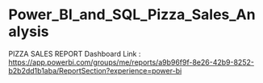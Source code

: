 # Power_BI_and_SQL_Pizza_Sales_Analysis
PIZZA SALES REPORT
Dashboard Link : https://app.powerbi.com/groups/me/reports/a9b96f9f-8e26-42b9-8252-b2b2dd1b1aba/ReportSection?experience=power-bi
